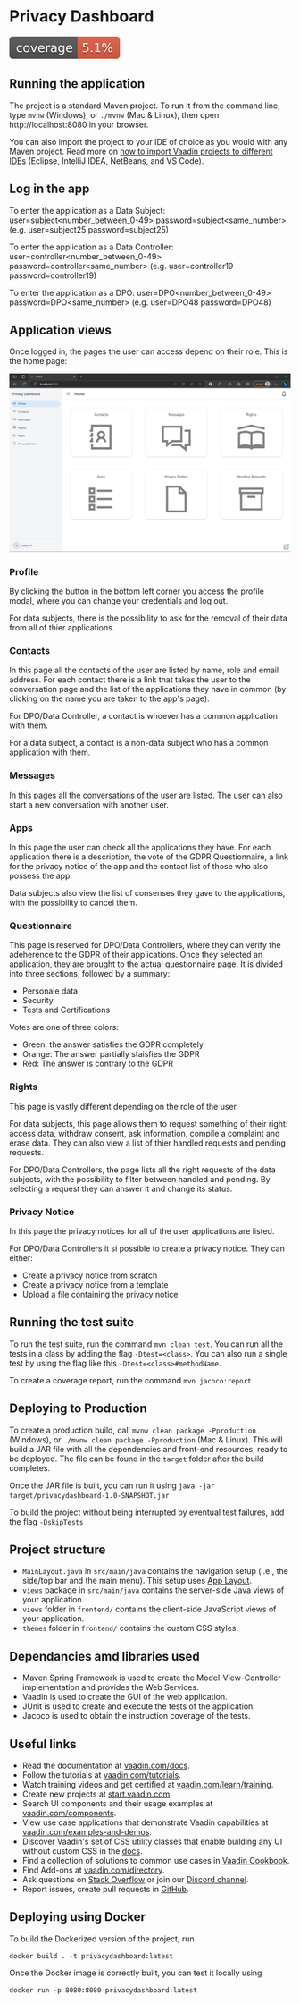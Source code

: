 # Privacy Dashboard

![](https://raw.githubusercontent.com/sifis-home/privacydashboard/master/.github/badges/jacoco.svg)

## Running the application

The project is a standard Maven project. To run it from the command line,
type `mvnw` (Windows), or `./mvnw` (Mac & Linux), then open
http://localhost:8080 in your browser.

You can also import the project to your IDE of choice as you would with any
Maven project. Read more on [how to import Vaadin projects to different 
IDEs](https://vaadin.com/docs/latest/flow/guide/step-by-step/importing) (Eclipse, IntelliJ IDEA, NetBeans, and VS Code).

## Log in the app

To enter the application as a Data Subject: user=subject<number_between_0-49> password=subject<same_number> (e.g. user=subject25 password=subject25)

To enter the application as a Data Controller: user=controller<number_between_0-49> password=controller<same_number> (e.g. user=controller19 password=controller19)

To enter the application as a DPO: user=DPO<number_between_0-49> password=DPO<same_number> (e.g. user=DPO48 password=DPO48)

## Application views

Once logged in, the pages the user can access depend on their role. This is the home page:

![Home screen of the web app](readmeImgs\home.png)

### Profile

By clicking the button in the bottom left corner you access the profile modal, where you can change your credentials and log out.

For data subjects, there is the possibility to ask for the removal of their data from all of thier applications.

### Contacts

In this page all the contacts of the user are listed by name, role and email address. For each contact there is a link that takes the user to the conversation page and the list of the applications they have in common (by clicking on the name you are taken to the app's page). 

For DPO/Data Controller, a contact is whoever has a common application with them.

For a data subject, a contact is a non-data subject who has a common application with them.

### Messages

In this pages all the conversations of the user are listed. The user can also start a new conversation with another user.

### Apps

In this page the user can check all the applications they have. For each application there is a description, the vote of the GDPR Questionnaire, a link for the privacy notice of the app and the contact list of those who also possess the app.

Data subjects also view the list of consenses they gave to the applications, with the possibility to cancel them.

### Questionnaire

This page is reserved for DPO/Data Controllers, where they can verify the adeherence to the GDPR of their applications. Once they selected an application, they are brought to the actual questionnaire page. It is divided into three sections, followed by a summary:
- Personale data
- Security
- Tests and Certifications

Votes are one of three colors:
- Green: the answer satisfies the GDPR completely
- Orange: The answer partially staisfies the GDPR
- Red: The answer is contrary to the GDPR

### Rights

This page is vastly different depending on the role of the user.

For data subjects, this page allows them to request something of their right: access data, withdraw consent, ask information, compile a complaint and erase data. They can also view a list of thier handled requests and pending requests.

For DPO/Data Controllers, the page lists all the right requests of the data subjects, with the possibility to filter between handled and pending. By selecting a request they can answer it and change its status.

### Privacy Notice

In this page the privacy notices for all of the user applications are listed.

For DPO/Data Controllers it si possible to create a privacy notice. They can either:
- Create a privacy notice from scratch
- Create a privacy notice from a template
- Upload a file containing the privacy notice

## Running the test suite

To run the test suite, run the command `mvn clean test`. You can run all the tests in a class by adding the flag `-Dtest=<class>`. You can also run a single test by using the flag like this `-Dtest=<class>#methodName`.

To create a coverage report, run the command `mvn jacoco:report`

## Deploying to Production

To create a production build, call `mvnw clean package -Pproduction` (Windows),
or `./mvnw clean package -Pproduction` (Mac & Linux).
This will build a JAR file with all the dependencies and front-end resources,
ready to be deployed. The file can be found in the `target` folder after the build completes.

Once the JAR file is built, you can run it using
`java -jar target/privacydashboard-1.0-SNAPSHOT.jar`

To build the project without being interrupted by eventual test failures, add the flag `-DskipTests`

## Project structure

- `MainLayout.java` in `src/main/java` contains the navigation setup (i.e., the
  side/top bar and the main menu). This setup uses
  [App Layout](https://vaadin.com/components/vaadin-app-layout).
- `views` package in `src/main/java` contains the server-side Java views of your application.
- `views` folder in `frontend/` contains the client-side JavaScript views of your application.
- `themes` folder in `frontend/` contains the custom CSS styles.

## Dependancies amd libraries used
- Maven Spring Framework is used to create the Model-View-Controller implementation and provides the Web Services.
- Vaadin is used to create the GUI of the web application.
- JUnit is used to create and execute the tests of the application.
- Jacoco is used to obtain the instruction coverage of the tests.

## Useful links

- Read the documentation at [vaadin.com/docs](https://vaadin.com/docs).
- Follow the tutorials at [vaadin.com/tutorials](https://vaadin.com/tutorials).
- Watch training videos and get certified at [vaadin.com/learn/training](https://vaadin.com/learn/training).
- Create new projects at [start.vaadin.com](https://start.vaadin.com/).
- Search UI components and their usage examples at [vaadin.com/components](https://vaadin.com/components).
- View use case applications that demonstrate Vaadin capabilities at [vaadin.com/examples-and-demos](https://vaadin.com/examples-and-demos).
- Discover Vaadin's set of CSS utility classes that enable building any UI without custom CSS in the [docs](https://vaadin.com/docs/latest/ds/foundation/utility-classes). 
- Find a collection of solutions to common use cases in [Vaadin Cookbook](https://cookbook.vaadin.com/).
- Find Add-ons at [vaadin.com/directory](https://vaadin.com/directory).
- Ask questions on [Stack Overflow](https://stackoverflow.com/questions/tagged/vaadin) or join our [Discord channel](https://discord.gg/MYFq5RTbBn).
- Report issues, create pull requests in [GitHub](https://github.com/vaadin/platform).


## Deploying using Docker

To build the Dockerized version of the project, run

```
docker build . -t privacydashboard:latest
```

Once the Docker image is correctly built, you can test it locally using

```
docker run -p 8080:8080 privacydashboard:latest
```
